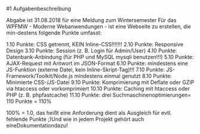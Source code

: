 #1  Aufgabenbeschreibung

Abgabe  ist 31.08.2018  für  eine  Meldung  zum  Wintersemester
Für  das  WPFMW  -  Moderne  Webanwendungen  -  ist  eine  Webseite  zu  erstellen,  die  min-destens  folgende  Punkte  umfasst:

1.10  Punkte:  CSS  getrennt,  KEIN  Inline-CSS!!!!!!!
2.10  Punkte:  Responsive  Design
3.10  Punkte:  Session  (z.  B.  Login  für  Admin/User)
4.10  Punkte:  Datenbank-Anbindung  (für  PHP  und  MySQL  mysqli  benutzen!!!)
5.10  Punkte:  AJAX-Request  mit  Antwort  im  JSON-Format
6.10  Punkte:  mindestens  eine  JS-Funktion  (externe  Datei,  kein  Inline-Skript-Tag)!!!
7.10  Punkte: JS-Framework/Toolkit/Node.js mindestens  einmal  genutzt
8.10  Punkte:  Minimierte  CSS-/JS-Datei
9.10  Punkte:  Komprimierung  mit  Deflate  oder  GZIP  via  htaccess  oder  vorkomprimiert
10.10  Punkte:  Caching  mit  htaccess  oder  PHP  (z.  B.  phpfastcache)
11.10  Punkte:  drei  Suchmaschinenoptimierungen=  110  Punkte  =  110%

100%  =  1.0,  das  heißt  eine  Anforderung  dient  als  Ausgleich  für  evtl.  fehlende  Punkte  ;)Und  wie  in  jedem  Projekt  gehört  auch  eineDokumentationdazu!

